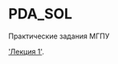 # PDA_SOL
Практические задания МГПУ

['Лекция 1'](https://github.com/NikolaevaEV/PDA_SOL/blob/main/BasicElemtnts.ipynb).
